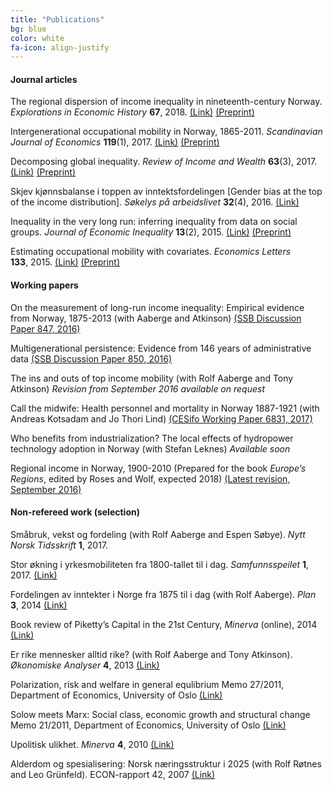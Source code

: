 ```yaml
---
title: "Publications"
bg: blue
color: white
fa-icon: align-justify
---
```


#### Journal articles
The regional dispersion of income inequality in nineteenth-century
Norway. *Explorations in Economic History* **67**, 2018.
<span>[(Link)](https://doi.org/10.1016/j.eeh.2017.09.001)</span>
<span>[(Preprint)](downloads/regionaldispersion.pdf)</span>

Intergenerational occupational mobility in Norway, 1865-2011.
*Scandinavian Journal of Economics* **119**(1), 2017.
<span>[(Link)](http://dx.doi.org/10.1111/sjoe.12196)</span>
<span>[(Preprint)](downloads/mobility.pdf)</span>

Decomposing global inequality. *Review of Income and Wealth*
**63**(3), 2017.
<span>[(Link)](http://dx.doi.org/10.1111/roiw.12230)</span>
<span>[(Preprint)](downloads/globalgini.pdf)</span>

Skjev kjønnsbalanse i toppen av inntektsfordelingen \[Gender bias at the
top of the income distribution\]. *Søkelys på arbeidslivet*
**32**(4), 2016.
<span>[(Link)](http://dx.doi.org/10.18261/issn.1504-7989-2016-04-01)</span>

Inequality in the very long run: inferring inequality from data on
social groups. *Journal of Economic Inequality* **13**(2), 2015.
<span>[(Link)](http://dx.doi.org/10.1007/s10888-014-9279-6)</span>
<span>[(Preprint)](downloads/inferring.pdf)</span>

Estimating occupational mobility with covariates. *Economics Letters*
**133**, 2015.
<span>[(Link)](http://dx.doi.org/10.1016/j.econlet.2015.05.017)</span>
<span>[(Preprint)](downloads/occmobcov.pdf)</span>
 
#### Working papers 
On the measurement of long-run income inequality: Empirical evidence
from Norway, 1875-2013 (with Aaberge and Atkinson) <span>[(SSB
Discussion Paper 847,
2016)](http://www.ssb.no/279992/on-the-measurement-of-long-run-income-inequality-empirical-evidence-from-norway-1875-2013)</span>

Multigenerational persistence: Evidence from 146 years of administrative
data <span>[(SSB Discussion Paper 850,
2016)](http://www.ssb.no/en/forskning/discussion-papers/multigenerational-persistence-evidence-from-146-years-of-administrative-data)</span>

The ins and outs of top income mobility (with Rolf Aaberge and Tony
Atkinson) *Revision from September 2016 available on request*

Call the midwife: Health personnel and mortality in Norway 1887-1921
(with Andreas Kotsadam and Jo Thori Lind) <span>[(CESifo Working Paper
6831,
2017)](https://www.cesifo-group.de/ifoHome/publications/docbase/DocBase_Content/WP/WP-CESifo_Working_Papers/wp-cesifo-2017/wp-cesifo-2017-12/12012017006831.html)</span>

Who benefits from industrialization? The local effects of hydropower
technology adoption in Norway (with Stefan Leknes) *Available soon*

Regional income in Norway, 1900-2010 (Prepared for the book *Europe’s
Regions*, edited by Roses and Wolf, expected 2018) <span>[(Latest
revision, September 2016)](downloads/regionalgdp.pdf)</span>
 
#### Non-refereed work (selection) 
Småbruk, vekst og fordeling (with Rolf Aaberge and Espen Søbye). *Nytt
Norsk Tidsskrift* **1**, 2017.

Stor økning i yrkesmobiliteten fra 1800-tallet til i dag.
*Samfunnsspeilet* **1**, 2017.
<span>[(Link)](http://www.ssb.no/arbeid-og-lonn/artikler-og-publikasjoner/stor-okning-i-yrkesmobiliteten-fra-1800-tallet-til-i-dag)</span>

Fordelingen av inntekter i Norge fra 1875 til i dag (with Rolf Aaberge).
*Plan* **3**, 2014
<span>[(Link)](http://www.idunn.no/file/pdf/66715613/fordelingen_av_intekter_i_norge_fra_1875_til_i_dag.pdf)</span>

Book review of Piketty’s Capital in the 21st Century, *Minerva*
(online), 2014
<span>[(Link)](http://www.minervanett.no/viktig-om-inntekts-og-formuesfordelingens-historie/)</span>

Er rike mennesker alltid rike? (with Rolf Aaberge and Tony Atkinson).
*Økonomiske Analyser* **4**, 2013
<span>[(Link)](http://www.ssb.no/inntekt-og-forbruk/artikler-og-publikasjoner/er-rike-mennesker-alltid-rike)</span>

Polarization, risk and welfare in general equlibrium Memo 27/2011,
Department of Economics, University of Oslo
<span>[(Link)](http://www.sv.uio.no/econ/english/research/unpublished-works/working-papers/2011/memo272011.html)</span>

Solow meets Marx: Social class, economic growth and structural change
Memo 21/2011, Department of Economics, University of Oslo
<span>[(Link)](http://www.sv.uio.no/econ/english/research/unpublished-works/working-papers/2011/memo212011.html)</span>

Upolitisk ulikhet. *Minerva* **4**, 2010
<span>[(Link)](http://www.minervanett.no/upolitisk-ulikhet/)</span>

Alderdom og spesialisering: Norsk næringsstruktur i 2025 (with Rolf
Røtnes and Leo Grünfeld). ECON-rapport 42, 2007
<span>[(Link)](https://www.regjeringen.no/globalassets/upload/nhd/vedlegg/rapporter-2007/alderdom-og-spesialisering1.pdf)</span>
